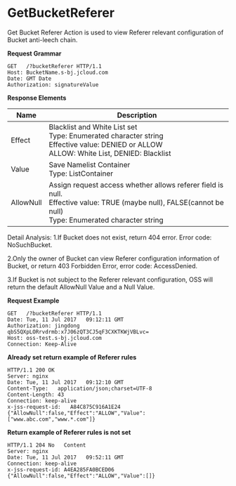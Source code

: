 # GetBucketReferer

Get Bucket Referer Action is used to view Referer relevant configuration of Bucket anti-leech chain. 

**Request Grammar**

```
GET   /?bucketReferer HTTP/1.1
Host: BucketName.s-bj.jcloud.com
Date: GMT Date
Authorization: signatureValue
```

**Response Elements**

|Name|Description|
|-|-|
|Effect|Blacklist and White List set <br>Type: Enumerated character string<br>Effective value: DENIED or ALLOW<br>ALLOW: White List, DENIED: Blacklist|
|Value|Save Namelist Container<br>Type: List<String>Container
|AllowNull|Assign request access whether allows referer field is null. <br>Effective value: TRUE (maybe null), FALSE(cannot be null)<br>Type: Enumerated character string

Detail Analysis:
1.If Bucket does not exist, return 404 error. Error code: NoSuchBucket.

2.Only the owner of Bucket can view Referer configuration information of Bucket, or return 403 Forbidden Error, error code: AccessDenied.

3.If Bucket is not subject to the Referer relevant configuration, OSS will return the default AllowNull Value and a Null Value.

**Request Example**

```
GET   /?bucketReferer HTTP/1.1
Date: Tue, 11 Jul 2017   09:12:11 GMT
Authorization: jingdong   qbS5QXpLORrvdrmb:x7J06zQT3CJ5qF3CXKTKWjVBLvc=
Host: oss-test.s-bj.jcloud.com
Connection: Keep-Alive
```

**Already set return example of Referer rules**

```
HTTP/1.1 200 OK
Server: nginx
Date: Tue, 11 Jul 2017   09:12:10 GMT
Content-Type:   application/json;charset=UTF-8
Content-Length: 43
Connection: keep-alive
x-jss-request-id:   A84C875C916A1E24
{"AllowNull":false,"Effect":"ALLOW","Value":["www.abc.com","www.*.com"]}
```

**Return example of Referer rules is not set**

```
HTTP/1.1 204 No   Content
Server: nginx
Date: Tue, 11 Jul 2017   09:52:11 GMT
Connection: keep-alive
x-jss-request-id: A4EA285FA0BCED06
{"AllowNull":false,"Effect":"ALLOW","Value":[]}
```
